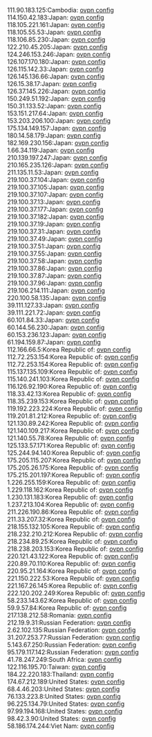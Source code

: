 111.90.183.125:Cambodia: [ovpn config](vpn/111_90_183_125.ovpn)  
114.150.42.183:Japan: [ovpn config](vpn/114_150_42_183.ovpn)  
118.105.221.161:Japan: [ovpn config](vpn/118_105_221_161.ovpn)  
118.105.55.53:Japan: [ovpn config](vpn/118_105_55_53.ovpn)  
118.106.85.230:Japan: [ovpn config](vpn/118_106_85_230.ovpn)  
122.210.45.205:Japan: [ovpn config](vpn/122_210_45_205.ovpn)  
124.246.153.246:Japan: [ovpn config](vpn/124_246_153_246.ovpn)  
126.107.170.180:Japan: [ovpn config](vpn/126_107_170_180.ovpn)  
126.115.142.33:Japan: [ovpn config](vpn/126_115_142_33.ovpn)  
126.145.136.66:Japan: [ovpn config](vpn/126_145_136_66.ovpn)  
126.15.38.17:Japan: [ovpn config](vpn/126_15_38_17.ovpn)  
126.37.145.226:Japan: [ovpn config](vpn/126_37_145_226.ovpn)  
150.249.51.192:Japan: [ovpn config](vpn/150_249_51_192.ovpn)  
150.31.133.52:Japan: [ovpn config](vpn/150_31_133_52.ovpn)  
153.151.217.64:Japan: [ovpn config](vpn/153_151_217_64.ovpn)  
153.203.206.100:Japan: [ovpn config](vpn/153_203_206_100.ovpn)  
175.134.149.157:Japan: [ovpn config](vpn/175_134_149_157.ovpn)  
180.14.58.179:Japan: [ovpn config](vpn/180_14_58_179.ovpn)  
182.169.230.156:Japan: [ovpn config](vpn/182_169_230_156.ovpn)  
1.66.34.119:Japan: [ovpn config](vpn/1_66_34_119.ovpn)  
210.139.197.247:Japan: [ovpn config](vpn/210_139_197_247.ovpn)  
210.165.235.126:Japan: [ovpn config](vpn/210_165_235_126.ovpn)  
211.135.11.53:Japan: [ovpn config](vpn/211_135_11_53.ovpn)  
219.100.37.104:Japan: [ovpn config](vpn/219_100_37_104.ovpn)  
219.100.37.105:Japan: [ovpn config](vpn/219_100_37_105.ovpn)  
219.100.37.107:Japan: [ovpn config](vpn/219_100_37_107.ovpn)  
219.100.37.13:Japan: [ovpn config](vpn/219_100_37_13.ovpn)  
219.100.37.177:Japan: [ovpn config](vpn/219_100_37_177.ovpn)  
219.100.37.182:Japan: [ovpn config](vpn/219_100_37_182.ovpn)  
219.100.37.19:Japan: [ovpn config](vpn/219_100_37_19.ovpn)  
219.100.37.31:Japan: [ovpn config](vpn/219_100_37_31.ovpn)  
219.100.37.49:Japan: [ovpn config](vpn/219_100_37_49.ovpn)  
219.100.37.51:Japan: [ovpn config](vpn/219_100_37_51.ovpn)  
219.100.37.55:Japan: [ovpn config](vpn/219_100_37_55.ovpn)  
219.100.37.58:Japan: [ovpn config](vpn/219_100_37_58.ovpn)  
219.100.37.86:Japan: [ovpn config](vpn/219_100_37_86.ovpn)  
219.100.37.87:Japan: [ovpn config](vpn/219_100_37_87.ovpn)  
219.100.37.96:Japan: [ovpn config](vpn/219_100_37_96.ovpn)  
219.106.214.111:Japan: [ovpn config](vpn/219_106_214_111.ovpn)  
220.100.58.135:Japan: [ovpn config](vpn/220_100_58_135.ovpn)  
39.111.127.33:Japan: [ovpn config](vpn/39_111_127_33.ovpn)  
39.111.221.72:Japan: [ovpn config](vpn/39_111_221_72.ovpn)  
60.101.84.33:Japan: [ovpn config](vpn/60_101_84_33.ovpn)  
60.144.56.230:Japan: [ovpn config](vpn/60_144_56_230.ovpn)  
60.153.236.123:Japan: [ovpn config](vpn/60_153_236_123.ovpn)  
61.194.159.87:Japan: [ovpn config](vpn/61_194_159_87.ovpn)  
112.166.66.5:Korea Republic of: [ovpn config](vpn/112_166_66_5.ovpn)  
112.72.253.154:Korea Republic of: [ovpn config](vpn/112_72_253_154.ovpn)  
112.72.253.154:Korea Republic of: [ovpn config](vpn/112_72_253_154.ovpn)  
115.137.135.109:Korea Republic of: [ovpn config](vpn/115_137_135_109.ovpn)  
115.140.241.103:Korea Republic of: [ovpn config](vpn/115_140_241_103.ovpn)  
116.126.92.190:Korea Republic of: [ovpn config](vpn/116_126_92_190.ovpn)  
118.33.42.13:Korea Republic of: [ovpn config](vpn/118_33_42_13.ovpn)  
118.35.239.153:Korea Republic of: [ovpn config](vpn/118_35_239_153.ovpn)  
119.192.223.224:Korea Republic of: [ovpn config](vpn/119_192_223_224.ovpn)  
119.201.81.212:Korea Republic of: [ovpn config](vpn/119_201_81_212.ovpn)  
121.130.89.242:Korea Republic of: [ovpn config](vpn/121_130_89_242.ovpn)  
121.140.109.217:Korea Republic of: [ovpn config](vpn/121_140_109_217.ovpn)  
121.140.55.78:Korea Republic of: [ovpn config](vpn/121_140_55_78.ovpn)  
125.133.57.171:Korea Republic of: [ovpn config](vpn/125_133_57_171.ovpn)  
125.244.94.140:Korea Republic of: [ovpn config](vpn/125_244_94_140.ovpn)  
175.205.115.207:Korea Republic of: [ovpn config](vpn/175_205_115_207.ovpn)  
175.205.26.175:Korea Republic of: [ovpn config](vpn/175_205_26_175.ovpn)  
175.215.201.197:Korea Republic of: [ovpn config](vpn/175_215_201_197.ovpn)  
1.226.255.159:Korea Republic of: [ovpn config](vpn/1_226_255_159.ovpn)  
1.229.118.162:Korea Republic of: [ovpn config](vpn/1_229_118_162.ovpn)  
1.230.131.183:Korea Republic of: [ovpn config](vpn/1_230_131_183.ovpn)  
1.237.213.104:Korea Republic of: [ovpn config](vpn/1_237_213_104.ovpn)  
211.226.190.86:Korea Republic of: [ovpn config](vpn/211_226_190_86.ovpn)  
211.33.207.32:Korea Republic of: [ovpn config](vpn/211_33_207_32.ovpn)  
218.155.132.105:Korea Republic of: [ovpn config](vpn/218_155_132_105.ovpn)  
218.232.210.212:Korea Republic of: [ovpn config](vpn/218_232_210_212.ovpn)  
218.234.89.25:Korea Republic of: [ovpn config](vpn/218_234_89_25.ovpn)  
218.238.203.153:Korea Republic of: [ovpn config](vpn/218_238_203_153.ovpn)  
220.121.43.122:Korea Republic of: [ovpn config](vpn/220_121_43_122.ovpn)  
220.89.70.110:Korea Republic of: [ovpn config](vpn/220_89_70_110.ovpn)  
220.95.21.164:Korea Republic of: [ovpn config](vpn/220_95_21_164.ovpn)  
221.150.222.53:Korea Republic of: [ovpn config](vpn/221_150_222_53.ovpn)  
221.167.26.145:Korea Republic of: [ovpn config](vpn/221_167_26_145.ovpn)  
222.120.202.249:Korea Republic of: [ovpn config](vpn/222_120_202_249.ovpn)  
58.233.143.62:Korea Republic of: [ovpn config](vpn/58_233_143_62.ovpn)  
59.9.57.84:Korea Republic of: [ovpn config](vpn/59_9_57_84.ovpn)  
217.138.212.58:Romania: [ovpn config](vpn/217_138_212_58.ovpn)  
212.19.9.31:Russian Federation: [ovpn config](vpn/212_19_9_31.ovpn)  
2.62.102.135:Russian Federation: [ovpn config](vpn/2_62_102_135.ovpn)  
31.207.253.77:Russian Federation: [ovpn config](vpn/31_207_253_77.ovpn)  
5.143.67.250:Russian Federation: [ovpn config](vpn/5_143_67_250.ovpn)  
95.179.117.142:Russian Federation: [ovpn config](vpn/95_179_117_142.ovpn)  
41.78.247.249:South Africa: [ovpn config](vpn/41_78_247_249.ovpn)  
122.116.195.70:Taiwan: [ovpn config](vpn/122_116_195_70.ovpn)  
184.22.220.183:Thailand: [ovpn config](vpn/184_22_220_183.ovpn)  
174.67.212.189:United States: [ovpn config](vpn/174_67_212_189.ovpn)  
68.4.46.203:United States: [ovpn config](vpn/68_4_46_203.ovpn)  
76.133.223.8:United States: [ovpn config](vpn/76_133_223_8.ovpn)  
96.225.134.79:United States: [ovpn config](vpn/96_225_134_79.ovpn)  
97.99.194.168:United States: [ovpn config](vpn/97_99_194_168.ovpn)  
98.42.3.90:United States: [ovpn config](vpn/98_42_3_90.ovpn)  
58.186.174.244:Viet Nam: [ovpn config](vpn/58_186_174_244.ovpn)  
